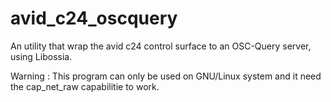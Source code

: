 # avid_c24_oscquery

An utility that wrap the avid c24 control surface to an OSC-Query server, using Libossia.

Warning : This program can only be used on GNU/Linux system and it need the cap_net_raw capabilitie to work. 
